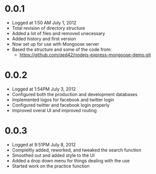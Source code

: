 0.0.1
======================
  * Logged at 1:50 AM July 1, 2012
  * Total revision of directory structure
  * Added a lot of files and removed unecessary
  * Added history and first version
  * Now set up for use with Mongoose server
  * Based the structure and some of the code from:
      * https://github.com/qed42/nodejs-express-mongoose-demo.git

0.0.2
=====================
  * Logged at 1:54PM July 3, 2012 
  * Configured both the production and development databases
  * Implemented logos for facebook and twitter login
  * Configured twitter and facebook login properly
  * Improved overal UI and improved routing

0.0.3
========================
  * Logged at 9:51PM July 8, 2012
  * Compleltly added, reworked, and tweaked the search function
  * Smoothed out and added style to the UI
  * Added a drop down menu for things dealing with the use
  * Started work on the practice function